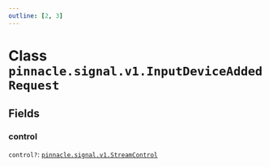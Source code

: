 ```yaml
---
outline: [2, 3]
---
```


# Class `pinnacle.signal.v1.InputDeviceAddedRequest`




## Fields

### control <Badge type="danger" text="nullable" />

`control?`: <code><a href="/lua-reference/enums/pinnacle.signal.v1.StreamControl">pinnacle.signal.v1.StreamControl</a></code>




